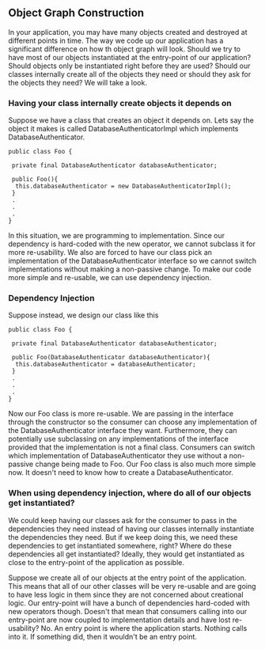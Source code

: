 ## Object Graph Construction
In your application, you may have many objects created and destroyed at different points in time. The way we code up our application has a significant difference on how th object graph will look. Should we try to have most of our objects instantiated at the entry-point of our application? Should objects only be instantiated right before they are used? Should our classes internally create all of the objects they need or should they ask for the objects they need? We will take a look.

### Having your class internally create objects it depends on
Suppose we have a class that creates an object it depends on. Lets say the object it makes is called DatabaseAuthenticatorImpl which implements DatabaseAuthenticator.
```
public class Foo {

 private final DatabaseAuthenticator databaseAuthenticator;
 
 public Foo(){
  this.databaseAuthenticator = new DatabaseAuthenticatorImpl();
 }
 .
 .
 .
}
 ```
In this situation, we are programming to implementation. Since our dependency is hard-coded with the new operator, we cannot subclass it for more re-usability. We also are forced to have our class pick an implementation of the DatabaseAuthenticator interface so we cannot switch implementations without making a non-passive change. To make our code more simple and re-usable, we can use dependency injection.

### Dependency Injection
Suppose instead, we design our class like this
```
public class Foo {

 private final DatabaseAuthenticator databaseAuthenticator;
 
 public Foo(DatabaseAuthenticator databaseAuthenticator){
  this.databaseAuthenticator = databaseAuthenticator;
 }
 .
 .
 .
}
```
Now our Foo class is more re-usable. We are passing in the interface through the constructor so the consumer can choose any implementation of the DatabaseAuthenticator interface they want. Furthermore, they can potentially use subclassing on any implementations of the interface provided that the implementation is not a final class. Consumers can switch which implementation of DatabaseAuthenticator they use without a non-passive change being made to Foo. Our Foo class is also much more simple now. It doesn't need to know how to create a DatabaseAuthenticator. 

### When using dependency injection, where do all of our objects get instantiated?
We could keep having our classes ask for the consumer to pass in the dependencies they need instead of having our classes internally instantiate the dependencies they need. But if we keep doing this, we need these dependencies to get instantiated somewhere, right? Where do these dependencies all get instantiated? Ideally, they would get instantiated as close to the entry-point of the application as possible.

Suppose we create all of our objects at the entry point of the application. This means that all of our other classes will be very re-usable and are going to have less logic in them since they are not concerned about creational logic. Our entry-point will have a bunch of dependencies hard-coded with new operators though. Doesn't that mean that consumers calling into our entry-point are now coupled to implementation details and have lost re-usability? No. An entry point is where the application starts. Nothing calls into it. If something did, then it wouldn't be an entry point.
